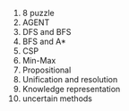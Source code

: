1. 8 puzzle
2. AGENT
3. DFS and BFS
4. BFS and A*
5. CSP
6. Min-Max
7. Propositional
8. Unification and resolution
9. Knowledge representation
10. uncertain methods
